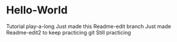 # Hello-World
Tutorial play-a-long
Just made this Readme-edit branch
Just made Readme-edit2 to keep practicing git
Still practicing
